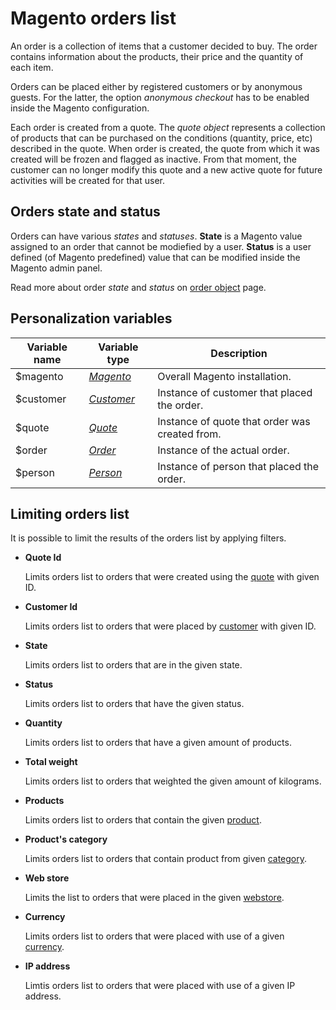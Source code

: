 # Magento orders list

An order is a collection of items that a customer decided to buy. The order contains
information about the products, their price and the quantity of each item.

Orders can be placed either by registered customers or by anonymous guests. For the latter, 
the option _anonymous checkout_ has to be enabled inside the Magento configuration.

Each order is created from a quote. The _quote object_ represents a collection of products
that can be purchased on the conditions (quantity, price, etc) described in the quote. When order is 
created, the quote from which it was created will be frozen and flagged as inactive. 
From that moment, the customer can no longer modify this quote and a new active quote for future activities will be created for that user.

## Orders state and status

Orders can have various _states_ and _statuses_. 
**State** is a Magento value assigned to an order that cannot be modiefied by a user.
**Status** is a user defined (of Magento predefined) value that can be modified inside the 
Magento admin panel. 

Read more about order _state_ and _status_ on [order object](magento-integration/object/order) page.

## Personalization variables

| Variable name | Variable type                                                                    | Description                                    |
|---------------|----------------------------------------------------------------------------------|------------------------------------------------| 
| $magento      | _[Magento](magento-integration/object/magento)_    		                       | Overall Magento installation.                  |
| $customer     | _[Customer](magento-integration/object/customer)_  		                       | Instance of customer that placed the order.    |
| $quote        | _[Quote](magento-integration/object/quote)_        		                       | Instance of quote that order was created from. |
| $order        | _[Order](magento-integration/object/order)_        		                       | Instance of the actual order.                  |
| $person       | _[Person](magento-integration/object/person)_      	                           | Instance of person that placed the order.      |

## Limiting orders list

It is possible to limit the results of the orders list by applying filters.

*  **Quote Id**

   Limits orders list to orders that were created using the [quote](magento-integration/object/quote) with given ID.

*  **Customer Id**

   Limits orders list to orders that were placed by [customer](magento-integration/object/customer) with given ID.

*  **State**

   Limits orders list to orders that are in the given state.

*  **Status**

   Limits orders list to orders that have the given status.

*  **Quantity**

   Limits orders list to orders that have a given amount of products.

*  **Total weight**

   Limits orders list to orders that weighted the given amount of kilograms.

*  **Products**

   Limits orders list to orders that contain the  given [product](magento-integration/object/product).

*  **Product's category**

   Limits orders list to orders that contain product from given [category](magento-integration/object/category).

*  **Web store**

   Limits the list to orders that were placed in the given [webstore](magento-integration/object/webstore).

*  **Currency**

   Limits orders list to orders that were placed with use of a given [currency](magento-integration/object/currency).

*  **IP address**

   Limtis orders list to orders that were placed with use of a given IP address.
